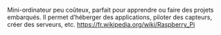 Mini-ordinateur peu coûteux, parfait pour apprendre ou faire des projets embarqués. 
Il permet d’héberger des applications, piloter des capteurs, créer des serveurs, etc. 
https://fr.wikipedia.org/wiki/Raspberry_Pi